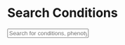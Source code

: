 # Search Conditions

<input type="text" id="search-input" placeholder="Search for conditions, phenotypes, or genes..." autocomplete="off">
<ul id="autocomplete-list"></ul>
<div id="results"></div>

<script src="js/js-search.min.js"></script>
<script src="js/search.js"></script>

